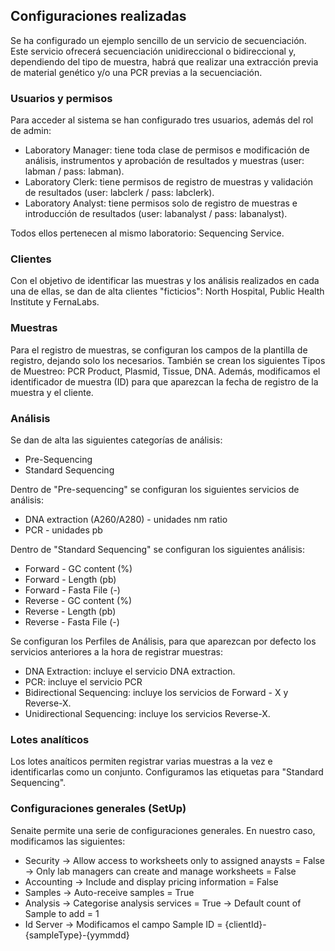 ## Configuraciones realizadas
Se ha configurado un ejemplo sencillo de un servicio de secuenciación. Este servicio ofrecerá secuenciación unidireccional o bidireccional y, dependiendo del tipo de muestra, habrá que realizar una extracción previa de material genético y/o una PCR previas a la secuenciación.

### Usuarios y permisos
Para acceder al sistema se han configurado tres usuarios, además del rol de admin:

- Laboratory Manager: tiene toda clase de permisos e modificación de análisis, instrumentos y aprobación de resultados y muestras (user: labman / pass: labman).
- Laboratory Clerk: tiene permisos de registro de muestras y validación de resultados (user: labclerk / pass: labclerk).
- Laboratory Analyst: tiene permisos solo de registro de muestras e introducción de resultados (user: labanalyst / pass: labanalyst).

Todos ellos pertenecen al mismo laboratorio: Sequencing Service.

### Clientes
Con el objetivo de identificar las muestras y los análisis realizados en cada una de ellas, se dan de alta clientes "ficticios": North Hospital, Public Health Institute y FernaLabs.

### Muestras
Para el registro de muestras, se configuran los campos de la plantilla de registro, dejando solo los necesarios. También se crean los siguientes Tipos de Muestreo: PCR Product, Plasmid, Tissue, DNA. Además, modificamos el identificador de muestra (ID) para que aparezcan la fecha de registro de la muestra y el cliente.

### Análisis
Se dan de alta las siguientes categorías de análisis:
- Pre-Sequencing
- Standard Sequencing

Dentro de "Pre-sequencing" se configuran los siguientes servicios de análisis:
- DNA extraction (A260/A280) - unidades nm ratio
- PCR - unidades pb

Dentro de "Standard Sequencing" se configuran los siguientes análisis:
- Forward - GC content (%)
- Forward - Length (pb)
- Forward - Fasta File (-)
- Reverse - GC content (%)
- Reverse - Length (pb)
- Reverse - Fasta File (-)

Se configuran los Perfiles de Análisis, para que aparezcan por defecto los servicios anteriores a la hora de registrar muestras:
- DNA Extraction: incluye el servicio DNA extraction.
- PCR: incluye el servicio PCR
- Bidirectional Sequencing: incluye los servicios de Forward - X y Reverse-X.
- Unidirectional Sequencing: incluye los servicios Reverse-X.

### Lotes analíticos
Los lotes anaíticos permiten registrar varias muestras a la vez e identificarlas como un conjunto. Configuramos las etiquetas para "Standard Sequencing".

### Configuraciones generales (SetUp)

Senaite permite una serie de configuraciones generales. En nuestro caso, modificamos las siguientes:
- Security -> Allow access to worksheets only to assigned anaysts = False
            -> Only lab managers can create and manage worksheets = False
- Accounting -> Include and display pricing information = False
- Samples -> Auto-receive samples = True
- Analysis -> Categorise analysis services = True
            -> Default count of Sample to add = 1
- Id Server -> Modificamos el campo Sample ID = {clientId}-{sampleType}-{yymmdd}








